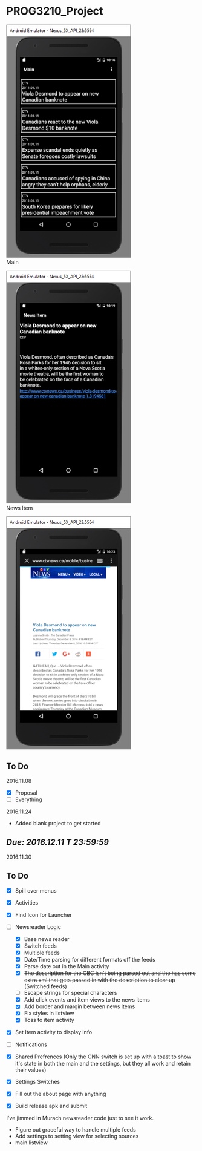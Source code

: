 # PROG3210_Project

![Main](/screencaps/main.png) <br/>
Main

![News Item](/screencaps/news_item.png) <br/>
News Item

![News Item](/screencaps/browser_launch.png) <br/>


## To Do

2016.11.08


- [x] Proposal
- [ ] Everything

2016.11.24

- Added blank project to get started

## **_Due: 2016.12.11 T 23:59:59_**

2016.11.30

## To Do

- [x] Spill over menus
- [x] Activities
- [x] Find Icon for Launcher
- [ ] Newsreader Logic
    - [x] Base news reader
    - [x] Switch feeds
    - [x] Multiple feeds
    - [x] Date/Time parsing for different formats off the feeds
    - [x] Parse date out in the Main activity
    - [x] ~~The description for the CBC isn't being parsed out and the has some extra xml that gets passed in with the description to clear up~~ (Switched feeds)
    - [ ] Escape strings for special characters
    - [x] Add click events and item views to the news items
    - [x] Add border and margin between news items
    - [x] Fix styles in listview
    - [x] Toss to item activity
- [x] Set Item activity to display info
- [ ] Notifications
- [x] Shared Prefrences (Only the CNN switch is set up with a toast to show it's state in both the main and the settings, but they all work and retain their values)
- [x] Settings Switches
- [x] Fill out the about page with anything
- [x] Build release apk and submit



I've jimmed in Murach newsreader code just to see it work.

- Figure out graceful way to handle multiple feeds
- Add settings to setting view for selecting sources
- main listview


